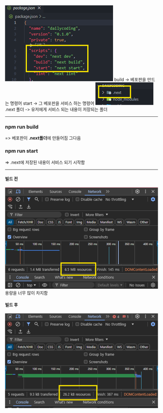 ![alt text](2imgs/image.png)
build -> 베포판을 만드는 명령어
start -> 그 베포판을 서비스 하는 명령어
![alt text](2imgs/image-1.png)
.next 폴더 -> 유저에게 서비스 되는 내용이 저장되는 폴더

---

### npm run build

=> 베포판이 **.next폴더**에 만들어짐
그다음

### npm run start

=> .next에 저장된 내용이 서비스 되기 시작함

---

#### 빌드 전

![alt text](2imgs/image-2.png)
용량을 너무 많이 차지함

#### 빌드 후

![alt text](2imgs/image-3.png)
